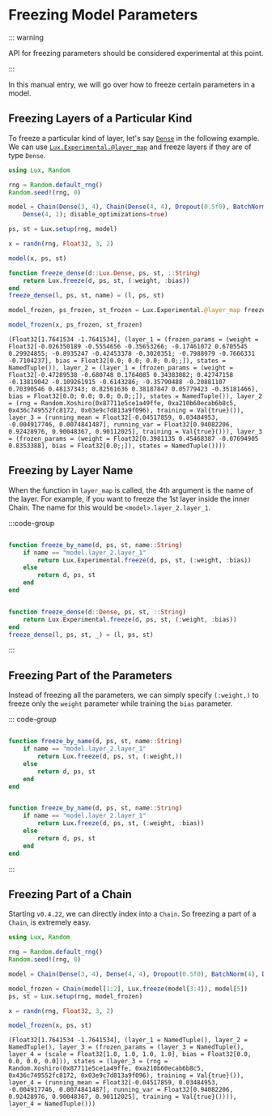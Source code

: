 
<a id='Freezing-Model-Parameters'></a>

# Freezing Model Parameters


::: warning


API for freezing parameters should be considered experimental at this point.


:::


In this manual entry, we will go over how to freeze certain parameters in a model.


<a id='Freezing-Layers-of-a-Particular-Kind'></a>

## Freezing Layers of a Particular Kind


To freeze a particular kind of layer, let's say [`Dense`](../api/Lux/layers#Lux.Dense) in the following example. We can use [`Lux.Experimental.@layer_map`](../api/Lux/contrib#Lux.Experimental.@layer_map) and freeze layers if they are of type `Dense`.


```julia
using Lux, Random

rng = Random.default_rng()
Random.seed!(rng, 0)

model = Chain(Dense(3, 4), Chain(Dense(4, 4), Dropout(0.5f0), BatchNorm(4)),
    Dense(4, 1); disable_optimizations=true)

ps, st = Lux.setup(rng, model)

x = randn(rng, Float32, 3, 2)

model(x, ps, st)

function freeze_dense(d::Lux.Dense, ps, st, ::String)
    return Lux.freeze(d, ps, st, (:weight, :bias))
end
freeze_dense(l, ps, st, name) = (l, ps, st)

model_frozen, ps_frozen, st_frozen = Lux.Experimental.@layer_map freeze_dense model ps st

model_frozen(x, ps_frozen, st_frozen)
```


```
(Float32[1.7641534 -1.7641534], (layer_1 = (frozen_params = (weight = Float32[-0.026350189 -0.5554656 -0.35653266; -0.17461072 0.6705545 0.29924855; -0.8935247 -0.42453378 -0.3020351; -0.7988979 -0.7666331 -0.7104237], bias = Float32[0.0; 0.0; 0.0; 0.0;;]), states = NamedTuple()), layer_2 = (layer_1 = (frozen_params = (weight = Float32[-0.47289538 -0.680748 0.1764085 0.34383082; 0.42747158 -0.13819042 -0.109261915 -0.6143286; -0.35790488 -0.20881107 0.70390546 0.48137343; 0.82561636 0.38187847 0.05779423 -0.35181466], bias = Float32[0.0; 0.0; 0.0; 0.0;;]), states = NamedTuple()), layer_2 = (rng = Random.Xoshiro(0x87711e5ce1a49ffe, 0xa210b60ecab6b8c5, 0x436c749552fc8172, 0x03e9c7d813a9f096), training = Val{true}()), layer_3 = (running_mean = Float32[-0.04517859, 0.03484953, -0.004917746, 0.0074841487], running_var = Float32[0.94082206, 0.92428976, 0.90048367, 0.90112025], training = Val{true}())), layer_3 = (frozen_params = (weight = Float32[0.3981135 0.45468387 -0.07694905 0.8353388], bias = Float32[0.0;;]), states = NamedTuple())))
```


<a id='Freezing-by-Layer-Name'></a>

## Freezing by Layer Name


When the function in `layer_map` is called, the 4th argument is the name of the layer. For example, if you want to freeze the 1st layer inside the inner Chain. The name for this would be `<model>.layer_2.layer_1`.


:::code-group


```julia [Freezing by Layer Name]

function freeze_by_name(d, ps, st, name::String)
    if name == "model.layer_2.layer_1"
        return Lux.Experimental.freeze(d, ps, st, (:weight, :bias))
    else
        return d, ps, st
    end
end

```


```julia [Freezing by Layer Type]

function freeze_dense(d::Dense, ps, st, ::String)
    return Lux.Experimental.freeze(d, ps, st, (:weight, :bias))
end
freeze_dense(l, ps, st, _) = (l, ps, st)

```


:::


<a id='Freezing-Part-of-the-Parameters'></a>

## Freezing Part of the Parameters


Instead of freezing all the parameters, we can simply specify `(:weight,)` to freeze only the `weight` parameter while training the `bias` parameter.


::: code-group


```julia [Freezing Some Parameters of a Layer]

function freeze_by_name(d, ps, st, name::String)
    if name == "model.layer_2.layer_1"
        return Lux.freeze(d, ps, st, (:weight,))
    else
        return d, ps, st
    end
end

```


```julia [Freezing All Parameters of a Layer]

function freeze_by_name(d, ps, st, name::String)
    if name == "model.layer_2.layer_1"
        return Lux.freeze(d, ps, st, (:weight, :bias))
    else
        return d, ps, st
    end
end

```


:::


<a id='Freezing-Part-of-a-Chain'></a>

## Freezing Part of a Chain


Starting `v0.4.22`, we can directly index into a `Chain`. So freezing a part of a `Chain`, is extremely easy.


```julia
using Lux, Random

rng = Random.default_rng()
Random.seed!(rng, 0)

model = Chain(Dense(3, 4), Dense(4, 4), Dropout(0.5f0), BatchNorm(4), Dense(4, 1))

model_frozen = Chain(model[1:2], Lux.freeze(model[3:4]), model[5])
ps, st = Lux.setup(rng, model_frozen)

x = randn(rng, Float32, 3, 2)

model_frozen(x, ps, st)
```


```
(Float32[1.7641534 -1.7641534], (layer_1 = NamedTuple(), layer_2 = NamedTuple(), layer_3 = (frozen_params = (layer_3 = NamedTuple(), layer_4 = (scale = Float32[1.0, 1.0, 1.0, 1.0], bias = Float32[0.0, 0.0, 0.0, 0.0])), states = (layer_3 = (rng = Random.Xoshiro(0x87711e5ce1a49ffe, 0xa210b60ecab6b8c5, 0x436c749552fc8172, 0x03e9c7d813a9f096), training = Val{true}()), layer_4 = (running_mean = Float32[-0.04517859, 0.03484953, -0.004917746, 0.0074841487], running_var = Float32[0.94082206, 0.92428976, 0.90048367, 0.90112025], training = Val{true}()))), layer_4 = NamedTuple()))
```

